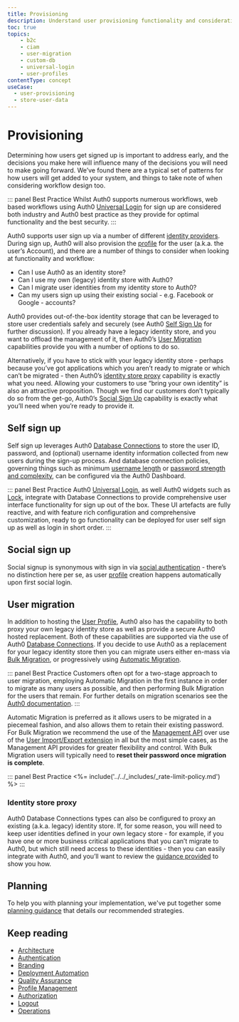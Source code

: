 ```yaml
---
title: Provisioning
description: Understand user provisioning functionality and considerations for your B2C implementation. 
toc: true
topics:
    - b2c
    - ciam
    - user-migration
    - custom-db
    - universal-login
    - user-profiles
contentType: concept
useCase:
  - user-provisioning
  - store-user-data
---
```

# Provisioning

Determining how users get signed up is important to address early, and the decisions you make here will influence many of the decisions you will need to make going forward. We’ve found there are a typical set of patterns for how users will get added to your system, and things to take note of when considering workflow design too.

::: panel Best Practice
Whilst Auth0 supports numerous workflows, web based workflows using Auth0 [Universal Login](/hosted-pages/login) for sign up are considered both industry and Auth0 best practice as they provide for optimal functionality and the best security.
:::

Auth0 supports user sign up via a number of different [identity providers](/identityproviders). During sign up, Auth0 will also provision the [profile](/users/concepts/overview-user-profile) for the user (a.k.a. the user’s Account), and there are a number of things to consider when looking at functionality and workflow:

* Can I use Auth0 as an identity store?
* Can I use my own (legacy) identity store with Auth0?
* Can I migrate user identities from my identity store to Auth0?
* Can my users sign up using their existing social - e.g. Facebook or Google - accounts?

Auth0 provides out-of-the-box identity storage that can be leveraged to store user credentials safely and securely (see Auth0 [Self Sign Up](#self-sign-up) for further discussion). If you already have a legacy identity store, and you want to offload the management of it, then Auth0’s [User Migration](#user-migration) capabilities provide you with a number of options to do so.

Alternatively, if you have to stick with your legacy identity store - perhaps because you’ve got applications which you aren’t ready to migrate or which can’t be migrated - then Auth0’s [identity store proxy](#identity-store-proxy) capability is exactly what you need. Allowing your customers to use “bring your own identity” is also an attractive proposition. Though we find our customers don’t typically do so from the get-go, Auth0’s [Social Sign Up](#social-sign-up) capability is exactly what you’ll need when you’re ready to provide it. 

## Self sign up

Self sign up leverages Auth0 [Database Connections](/connections/database) to store the user ID, password, and (optional) username identity information collected from new users during the sign-up process. And database connection policies, governing things such as minimum [username length](connections/database/require-username#username-length) or [password strength and complexity](/connections/database/password-options), can be configured via the Auth0 Dashboard. 

::: panel Best Practice
Auth0 [Universal Login](/hosted-pages/login), as well Auth0 widgets such as [Lock](https://auth0.com/lock), integrate with Database Connections to provide comprehensive user interface functionality for sign up out of the box. These UI artefacts are fully reactive, and with feature rich configuration and comprehensive customization, ready to go functionality can be deployed for user self sign up as well as login in short order.
:::

## Social sign up

Social signup is synonymous with sign in via [social authentication](/architecture-scenarios/implementation/b2c/b2c-authentication#social-authentication) - there’s no distinction here per se, as user [profile](/architecture-scenarios/implementation/b2c/b2c-profile-mgmt) creation happens automatically upon first social login.

## User migration

In addition to hosting the [User Profile](/architecture-scenarios/implementation/b2c/b2c-profile-mgmt), Auth0 also has the capability to both proxy your own legacy identity store as well as provide a secure Auth0 hosted replacement. Both of these capabilities are supported via the use of Auth0 [Database Connections](/identityproviders#database-and-custom-connections). If you decide to use Auth0 as a replacement for your legacy identity store then you can migrate users either en-mass via [Bulk Migration](users/concepts/overview-user-migration#bulk-user-imports-with-the-management-api), or progressively using [Automatic Migration](users/concepts/overview-user-migration#automatic-migrations).  

::: panel Best Practice
Customers often opt for a two-stage approach to user migration, employing Automatic Migration in the first instance in order to migrate as many users as possible, and then performing Bulk Migration for the users that remain. For further details on migration scenarios see the [Auth0 documentation](users/references/user-migration-scenarios). 
:::

Automatic Migration is preferred as it allows users to be migrated in a piecemeal fashion, and also allows them to retain their existing password. For Bulk Migration we recommend the use of the [Management API](api/management/v2#!/Jobs/post_users_imports) over use of the [User Import/Export extension](/users/concepts/overview-user-migration#migrate-users-with-the-user-import-export-extension) in all but the most simple cases, as the Management API provides for greater flexibility and control. With Bulk Migration users will typically need to **reset their password once migration is complete**.

::: panel Best Practice
<%= include('../../_includes/_rate-limit-policy.md') %>
:::

### Identity store proxy

Auth0 Database Connections types can also be configured to proxy an existing (a.k.a. legacy) identity store. If, for some reason, you will need to keep user identities defined in your own legacy store - for example, if you have one or more business critical applications that you can’t migrate to Auth0, but which still need access to these identities - then you can easily integrate with Auth0, and you’ll want to review the [guidance provided](connections/database/custom-db) to show you how.

## Planning

To help you with planning your implementation, we've put together some [planning guidance](https://drive.google.com/a/auth0.com/file/d/1lQU-uPTfwEi58WJMKL2azUhZhvy9h1IU/view?usp=sharing) that details our recommended strategies.

## Keep reading

* [Architecture](/architecture-scenarios/implementation/b2c/b2c-architecture)
* [Authentication](/architecture-scenarios/implementation/b2c/b2c-authentication)
* [Branding](/architecture-scenarios/implementation/b2c/b2c-branding)
* [Deployment Automation](/architecture-scenarios/implementation/b2c/b2c-deployment)
* [Quality Assurance](/architecture-scenarios/implementation/b2c/b2c-qa)
* [Profile Management](/architecture-scenarios/implementation/b2c/b2c-profile-mgmt)
* [Authorization](/architecture-scenarios/implementation/b2c/b2c-authorization)
* [Logout](/architecture-scenarios/implementation/b2c/b2c-logout)
* [Operations](/architecture-scenarios/implementation/b2c/b2c-operations)
